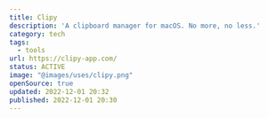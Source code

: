 ```yaml
---
title: Clipy
description: 'A clipboard manager for macOS. No more, no less.'
category: tech
tags:
  - tools
url: https://clipy-app.com/
status: ACTIVE
image: "@images/uses/clipy.png"
openSource: true
updated: 2022-12-01 20:32
published: 2022-12-01 20:30
---
```

